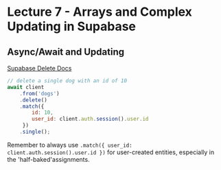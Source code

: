 # Lecture 7 - Arrays and Complex Updating in Supabase

## Async/Await and Updating

[Supabase Delete Docs](https://supabase.com/docs/reference/javascript/update)

```js
// delete a single dog with an id of 10
await client
    .from('dogs')
    .delete()
    .match({ 
        id: 10,
        user_id: client.auth.session().user.id
     })
    .single();
```


Remember to always use `.match({ user_id: client.auth.session().user.id })`  for user-created entities, especially in the 'half-baked'assignments.